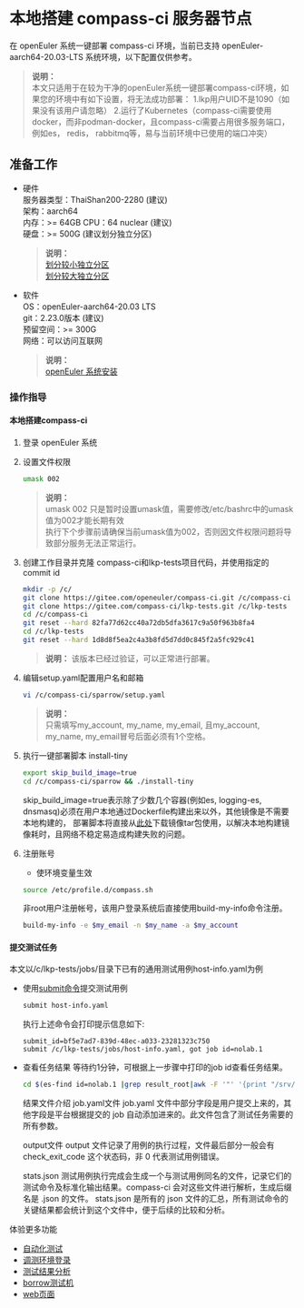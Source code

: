 # 本地搭建 compass-ci 服务器节点

在 openEuler 系统一键部署 compass-ci 环境，当前已支持 openEuler-aarch64-20.03-LTS 系统环境，以下配置仅供参考。

>**说明：**    
>本文只适用于在较为干净的openEuler系统一键部署compass-ci环境，如果您的环境中有如下设置，将无法成功部署：
>1.lkp用户UID不是1090（如果没有该用户请忽略）
>2.运行了Kubernetes（compass-ci需要使用docker，而非podman-docker，且compass-ci需要占用很多服务端口，例如es， redis， rabbitmq等，易与当前环境中已使用的端口冲突）

## 准备工作
- 硬件    
	服务器类型：ThaiShan200-2280 (建议)    
	架构：aarch64    
	内存：>= 64GB
	CPU：64 nuclear (建议)    
	硬盘：>= 500G (建议划分独立分区)    
	
	>**说明：**    
	>[划分较小独立分区](https://gitee.com/openeuler/compass-ci/blob/master/sparrow/1-storage/small)    
	>[划分较大独立分区](https://gitee.com/openeuler/compass-ci/blob/master/sparrow/1-storage/large)    

- 软件    
	OS：openEuler-aarch64-20.03 LTS    
	git：2.23.0版本 (建议)    
	预留空间：>= 300G    
	网络：可以访问互联网    
	
	>**说明：**    
	>[openEuler 系统安装](https://openeuler.org/zh/docs/20.03_LTS/docs/Installation/%E5%AE%89%E8%A3%85%E5%87%86%E5%A4%87.html)

### 操作指导

#### 本地搭建compass-ci

1. 登录 openEuler 系统

2. 设置文件权限
	```bash
	umask 002
	```

	>**说明：**   
	>umask 002 只是暂时设置umask值，需要修改/etc/bashrc中的umask值为002才能长期有效    
	>执行下个步骤前请确保当前umask值为002，否则因文件权限问题将导致部分服务无法正常运行。   

3. 创建工作目录并克隆 compass-ci和lkp-tests项目代码，并使用指定的commit id
	```bash
	mkdir -p /c/
	git clone https://gitee.com/openeuler/compass-ci.git /c/compass-ci
	git clone https://gitee.com/compass-ci/lkp-tests.git /c/lkp-tests
	cd /c/compass-ci
	git reset --hard 82fa77d62cc40a72db5dfa3617c9a50f963b8fa4
	cd /c/lkp-tests
	git reset --hard 1d8d8f5ea2c4a3b8fd5d7dd0c845f2a5fc929c41
	```
	>**说明：**
	>该版本已经过验证，可以正常进行部署。

4. 编辑setup.yaml配置用户名和邮箱
	```bash
	vi /c/compass-ci/sparrow/setup.yaml
	```

	>**说明：**   
	>只需填写my_account, my_name, my_email, 且my_account, my_name, my_email冒号后面必须有1个空格。     

5. 执行一键部署脚本 install-tiny
	```bash
	export skip_build_image=true
	cd /c/compass-ci/sparrow && ./install-tiny
	```
	skip_build_image=true表示除了少数几个容器(例如es, logging-es, dnsmasq)必须在用户本地通过Dockerfile构建出来以外，其他镜像是不需要本地构建的，
	部署脚本将直接从[此处](https://repo.oepkgs.net/openEuler/compass-ci/cci-deps/docker)下载镜像tar包使用，以解决本地构建镜像耗时，且网络不稳定易造成构建失败的问题。

6. 注册账号
	- 使环境变量生效
	```bash
	source /etc/profile.d/compass.sh
	```
	非root用户注册帐号，该用户登录系统后直接使用build-my-info命令注册。
	```bash
	build-my-info -e $my_email -n $my_name -a $my_account
	```

#### 提交测试任务
本文以/c/lkp-tests/jobs/目录下已有的通用测试用例host-info.yaml为例
- 使用[submit命令](https://gitee.com/openeuler/compass-ci/blob/master/doc/job/submit/submit-job.zh.md)提交测试用例
	```bash
	submit host-info.yaml
	```

	执行上述命令会打印提示信息如下:
	```
	submit_id=bf5e7ad7-839d-48ec-a033-23281323c750
	submit /c/lkp-tests/jobs/host-info.yaml, got job id=nolab.1
	```

- 查看任务结果
等待约1分钟，可根据上一步骤中打印的job id查看任务结果。
	```bash
	cd $(es-find id=nolab.1 |grep result_root|awk -F '"' '{print "/srv/"$4}') && ls
	```

	结果文件介绍
	job.yaml文件
	job.yaml 文件中部分字段是用户提交上来的，其他字段是平台根据提交的 job 自动添加进来的。此文件包含了测试任务需要的所有参数。

	output文件
	output 文件记录了用例的执行过程，文件最后部分一般会有 check_exit_code 这个状态码，非 0 代表测试用例错误。

	stats.json
	测试用例执行完成会生成一个与测试用例同名的文件，记录它们的测试命令及标准化输出结果。compass-ci 会对这些文件进行解析，生成后缀名是 .json 的文件。
	stats.json 是所有的 json 文件的汇总，所有测试命令的关键结果都会统计到这个文件中，便于后续的比较和分析。

体验更多功能
- [自动化测试](https://gitee.com/openeuler/compass-ci/blob/master/sparrow/local/test-oss-project.md)
- [调测环境登录](https://gitee.com/openeuler/compass-ci/blob/master/sparrow/local/log-in-machine-debug.md)
- [测试结果分析](https://gitee.com/openeuler/compass-ci/blob/master/sparrow/local/compare-results.md)
- [borrow测试机](https://gitee.com/openeuler/compass-ci/blob/master/sparrow/local/borrow-machine.md)
- [web页面](https://gitee.com/openeuler/compass-ci/blob/master/sparrow/local/web.md)
